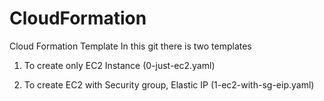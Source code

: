 # CloudFormation
Cloud Formation Template
In this git there is two templates

1) To create only EC2 Instance (0-just-ec2.yaml)

2) To create EC2 with Security group, Elastic IP (1-ec2-with-sg-eip.yaml)